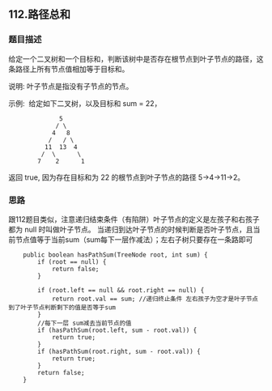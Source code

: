 ## 112.路径总和
   
### 题目描述
给定一个二叉树和一个目标和，判断该树中是否存在根节点到叶子节点的路径，这条路径上所有节点值相加等于目标和。

说明: 叶子节点是指没有子节点的节点。

示例: 
给定如下二叉树，以及目标和 sum = 22，

```
              5
             / \
            4   8
           /   / \
          11  13  4
         /  \      \
        7    2      1

```
返回 true, 因为存在目标和为 22 的根节点到叶子节点的路径 5->4->11->2。


### 思路
跟112题目类似，注意递归结束条件（有陷阱）叶子节点的定义是左孩子和右孩子都为 null 时叫做叶子节点。
当递归到达叶子节点的时候判断是否叶子节点，且当前节点值等于当前sum（sum每下一层作减法）；左右子树只要存在一条路即可
```   
    public boolean hasPathSum(TreeNode root, int sum) {
        if (root == null) {
            return false;
        }

        if (root.left == null && root.right == null) {
            return root.val == sum; //递归终止条件 左右孩子为空才是叶子节点 到了叶子节点判断剩下的值是否等于sum
        }
        //每下一层 sum减去当前节点的值
        if (hasPathSum(root.left, sum - root.val)) {
            return true;
        }
        if (hasPathSum(root.right, sum - root.val)) {
            return true;
        }
        return false;
    }
```